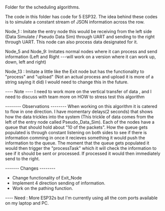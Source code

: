 Folder for the scheduling algorithms.

The code in this folder has code for 5 ESP32.
The idea behind these codes is to simulate a constant stream of JSON information across the row.

Node_1 : Imitate the entry node this would be receiving from the left side (Data Simulate / Pseudo Data Sim) through UART and sending to the right through UART. This node can also process data designated for it.

Node_5 and Node_9: Imitates normal nodes where it can process and send information (Left and Right  ---will work on a version where it can work up, down, left and right)

Node_13 : Imitate a little like the Exit node but has the functionality to "process" and "upload" (Not an actual process and upload it is more of a string saying it did) I would need to change this in the future.

---- Note ----
I need to work more on the vertical transfer of data , and I need to discuss with team more on HOW to stress test this algorithm

-------- Observations --------
When working on this algorithm it is catered to flow in one direction. I have momentary delays(2 seconds) that shows how the data trickles into the system (This trickle of data comes from the left of the entry node called Pseudo_Data_Sim). Each of the nodes have a queue that should hold about "10 of the packets". How the queue gets populated is through constant listening on both sides to see if there is information comming in once it recieves something it would push the information to the queue. The moment that the queue gets populated it would then trigger the "processTask" which it will check the information to see if it should be sent or processed. If processed it would then immediately send to the right.



------- Changes --------
* Change functionality of Exit_Node
* Implement 4 direction sending of information.
* Work on the pathing function.

---- Need : More ESP32s but I'm currently using all the com ports available on my laptop and PC.

